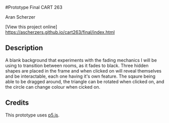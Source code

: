 #Prototype Final CART 263

Aran Scherzer

[View this project online] https://ascherzers.github.io/cart263/final/index.html

## Description

A blank background that experiments with the fading mechanics I will be using to transition between rooms, as it fades to black. Three hidden shapes are placed in the frame and when clicked on will reveal themselves and be interactable, each one having it's own feature. The sqaure being able to be dragged around, the triangle can be rotated when clicked on, and the circle can change colour when cicked on.

## Credits

This prototype uses [p5.js](https://p5js.org).
